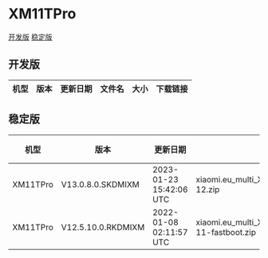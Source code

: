 # XM11TPro
[开发版](#开发版)  [稳定版](#稳定版)
## 开发版
| 机型 | 版本 | 更新日期 | 文件名 | 大小 | 下载链接 |
| ---- | ---- | ---- | ---- | ---- | ---- |
## 稳定版
| 机型 | 版本 | 更新日期 | 文件名 | 大小 | 下载链接 |
| ---- | ---- | ---- | ---- | ---- | ---- |
| XM11TPro | V13.0.8.0.SKDMIXM | 2023-01-23 15:42:06 UTC | xiaomi.eu_multi_XM11TPro_V13.0.8.0.SKDMIXM_v13-12.zip | 4.5 GB | [SourceForge](https://sourceforge.net/projects/xiaomi-eu-multilang-miui-roms/files/xiaomi.eu/MIUI-STABLE-RELEASES/MIUIv13/xiaomi.eu_multi_XM11TPro_V13.0.8.0.SKDMIXM_v13-12.zip/download) |
| XM11TPro | V12.5.10.0.RKDMIXM | 2022-01-08 02:11:57 UTC | xiaomi.eu_multi_XM11TPro_V12.5.10.0.RKDMIXM_v12-11-fastboot.zip | 4.0 GB | [SourceForge](https://sourceforge.net/projects/xiaomi-eu-multilang-miui-roms/files/xiaomi.eu/MIUI-STABLE-RELEASES/MIUIv12/xiaomi.eu_multi_XM11TPro_V12.5.10.0.RKDMIXM_v12-11-fastboot.zip/download) |
